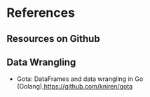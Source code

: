 # References 


## Resources on Github

## Data Wrangling
+ Gota: DataFrames and data wrangling in Go (Golang),https://github.com/kniren/gota
